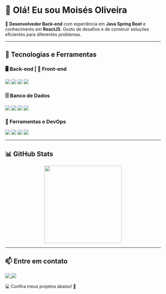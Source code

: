 # 👋 Olá! Eu sou Moisés Oliveira  

🎯 **Desenvolvedor Back-end** com experiência em **Java Spring Boot** e conhecimento em **ReactJS**. Gosto de desafios e de construir soluções eficientes para diferentes problemas.  

---

## 🚀 Tecnologias e Ferramentas  

### 🖥️ Back-end | 🎨 Front-end  
<p align="left">
  <img src="https://img.shields.io/badge/Java-ED8B00?style=for-the-badge&logo=openjdk&logoColor=white"/>
  <img src="https://img.shields.io/badge/Spring%20Boot-6DB33F?style=for-the-badge&logo=spring&logoColor=white"/>
  <img src="https://img.shields.io/badge/Microservices-005571?style=for-the-badge"/>
  <img src="https://img.shields.io/badge/React-61DAFB?style=for-the-badge&logo=react&logoColor=black"/>
</p>

### 🗄️ Banco de Dados  
<p align="left">
  <img src="https://img.shields.io/badge/PostgreSQL-316192?style=for-the-badge&logo=postgresql&logoColor=white"/>
  <img src="https://img.shields.io/badge/MySQL-4479A1?style=for-the-badge&logo=mysql&logoColor=white"/>
  <img src="https://img.shields.io/badge/MongoDB-47A248?style=for-the-badge&logo=mongodb&logoColor=white"/>
  <img src="https://img.shields.io/badge/NoSQL-005571?style=for-the-badge"/>
</p>

### 🔧 Ferramentas e DevOps  
<p align="left">
  <img src="https://img.shields.io/badge/Docker-2496ED?style=for-the-badge&logo=docker&logoColor=white"/>
  <img src="https://img.shields.io/badge/Git-F05032?style=for-the-badge&logo=git&logoColor=white"/>
  <img src="https://img.shields.io/badge/JUnit-25A162?style=for-the-badge&logo=junit5&logoColor=white"/>
  <img src="https://img.shields.io/badge/Jest-C21325?style=for-the-badge&logo=jest&logoColor=white"/>
</p>

---

## 📊 GitHub Stats  
<p align="center">
  <img height="250em" src="https://github-readme-stats.vercel.app/api?username=MoisesOliveira21&show_icons=true&theme=dark"/>
</p>

---

## 📫 Entre em contato  
<p align="left">
  <a href="https://www.linkedin.com/in/mois%C3%A9s-oliveira-b55966256/">
    <img src="https://img.shields.io/badge/LinkedIn-0A66C2?style=for-the-badge&logo=linkedin&logoColor=white"/>
  </a>
  <a href="mailto:moises.oliveira2102@gmail.com">
    <img src="https://img.shields.io/badge/Email-D14836?style=for-the-badge&logo=gmail&logoColor=white"/>
  </a>
</p>

💻 Confira meus projetos abaixo! 🚀
